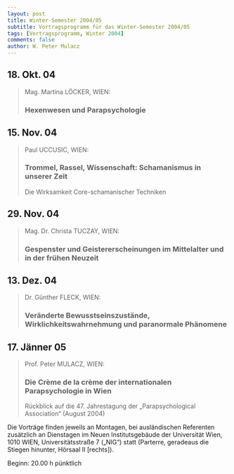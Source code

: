 ```yaml
---
layout: post
title: Winter-Semester 2004/05
subtitle: Vortragsprogramm für das Winter-Semester 2004/05
tags: [Vortragsprogramm, Winter 2004]
comments: false
author: W. Peter Mulacz
---
```



## 18. Okt. 04
> Mag. Martina LÖCKER, WIEN:
> ### Hexenwesen und Parapsychologie

## 15. Nov. 04
> Paul UCCUSIC, WIEN:
> ### Trommel, Rassel, Wissenschaft:  Schamanismus in unserer Zeit
> Die Wirksamkeit Core-schamanischer Techniken

## 29. Nov. 04
> Mag. Dr. Christa TUCZAY, WIEN:
> ### Gespenster und Geistererscheinungen im Mittelalter und in der frühen Neuzeit


## 13. Dez. 04
> Dr. Günther FLECK, WIEN:
> ### Veränderte Bewusstseinszustände, Wirklichkeitswahrnehmung und paranormale Phänomene


## 17. Jänner 05
> Prof. Peter MULACZ, WIEN:
> ### Die Crème de la crème der internationalen Parapsychologie in Wien
> Rückblick auf die 47. Jahrestagung der „Parapsychological Association“ (August 2004)




Die Vorträge finden jeweils an Montagen, bei ausländischen Referenten zusätzlich an Dienstagen im Neuen Institutsgebäude der Universität Wien,   1010 WIEN,   Universitätsstraße 7 („NIG“) statt  (Parterre, geradeaus die Stiegen hinunter, Hörsaal II [rechts]).

Beginn:   20.00 h pünktlich

 